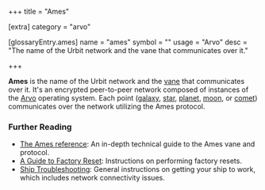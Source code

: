 +++
title = "Ames"

[extra]
category = "arvo"

[glossaryEntry.ames]
name = "ames"
symbol = ""
usage = "Arvo"
desc = "The name of the Urbit network and the vane that communicates over it."

+++

**Ames** is the name of the Urbit network and the
[vane](/reference/glossary/vane) that communicates over it. It's an encrypted
peer-to-peer network composed of instances of the
[Arvo](/reference/glossary/arvo) operating system. Each point
([galaxy](/reference/glossary/galaxy), [star](/reference/glossary/star),
[planet](/reference/glossary/planet), [moon](/reference/glossary/moon), or
[comet](/reference/glossary/comet)) communicates over the network utilizing the
Ames protocol.

### Further Reading

- [The Ames reference](/reference/arvo/ames/ames): An in-depth technical guide
  to the Ames vane and protocol.
- [A Guide to Factory Reset](https://urbit.org/using/id/guide-to-resets): Instructions on
  performing factory resets.
- [Ship Troubleshooting](https://urbit.org/using/os/ship-troubleshooting):
  General instructions on getting your ship to work, which includes network
  connectivity issues.
